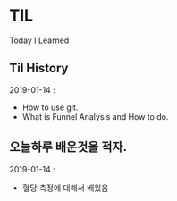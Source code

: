 # TIL
Today I Learned

## Til History

2019-01-14 : 

- How to use git.
- What is Funnel Analysis and How to do.

## 오늘하루 배운것을 적자. 

2019-01-14 :
- 혈당 측정에 대해서 배웠음 
